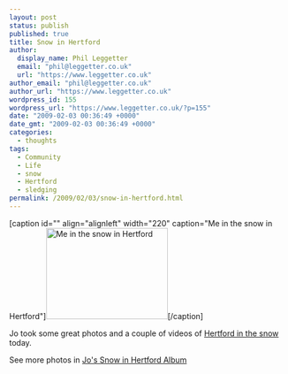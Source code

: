 ```yaml
---
layout: post
status: publish
published: true
title: Snow in Hertford
author:
  display_name: Phil Leggetter
  email: "phil@leggetter.co.uk"
  url: "https://www.leggetter.co.uk"
author_email: "phil@leggetter.co.uk"
author_url: "https://www.leggetter.co.uk"
wordpress_id: 155
wordpress_url: "https://www.leggetter.co.uk/?p=155"
date: "2009-02-03 00:36:49 +0000"
date_gmt: "2009-02-03 00:36:49 +0000"
categories:
  - thoughts
tags:
  - Community
  - Life
  - snow
  - Hertford
  - sledging
permalink: /2009/02/03/snow-in-hertford.html
---
```


<p>[caption id="" align="alignleft" width="220" caption="Me in the snow in Hertford"]<a href="http://picasaweb.google.com/jomatthew79/SnowInHertford020209"><img title="Phil Leggetter in the snow" src="http://lh5.ggpht.com/_1rG1lGxVi1U/SYcO3I9l77I/AAAAAAAAAHM/lkYlykRGrHk/s220/Photo0273.jpg" alt="Me in the snow in Hertford" width="220" height="165" /></a>[/caption]</p>
<p>Jo took some great photos and a couple of videos of <a title="Snow in Hertford" href="http://picasaweb.google.com/jomatthew79/SnowInHertford020209#">Hertford in the snow</a> today.</p>
<p>See more photos in <a title="Snow in Hertford" href="http://picasaweb.google.com/jomatthew79/SnowInHertford020209">Jo's Snow in Hertford Album</a></p>
